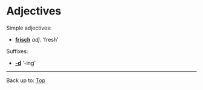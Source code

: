 # Adjectives

Simple adjectives:
- **[frisch](f/fr/frisch.md)** *adj.* ‘fresh’

Suffixes:
- **[-d](suffixes/_d.md)** ‘-ing’

----

Back up to: [Top](../index.md)
